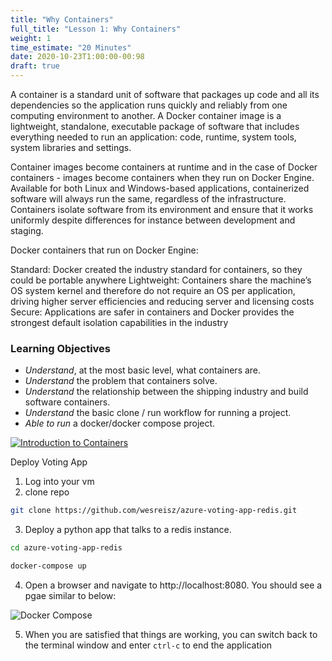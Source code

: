 ```yaml
---
title: "Why Containers"
full_title: "Lesson 1: Why Containers"
weight: 1
time_estimate: "20 Minutes"
date: 2020-10-23T1:00:00-00:98
draft: true
---
```

A container is a standard unit of software that packages up code and all its dependencies so the application runs quickly and reliably from one computing environment to another. A Docker container image is a lightweight, standalone, executable package of software that includes everything needed to run an application: code, runtime, system tools, system libraries and settings.

Container images become containers at runtime and in the case of Docker containers - images become containers when they run on Docker Engine. Available for both Linux and Windows-based applications, containerized software will always run the same, regardless of the infrastructure. Containers isolate software from its environment and ensure that it works uniformly despite differences for instance between development and staging.

Docker containers that run on Docker Engine:

Standard: Docker created the industry standard for containers, so they could be portable anywhere
Lightweight: Containers share the machine’s OS system kernel and therefore do not require an OS per application, driving higher server efficiencies and reducing server and licensing costs
Secure: Applications are safer in containers and Docker provides the strongest default isolation capabilities in the industry

### Learning Objectives
* *Understand*, at the most basic level, what containers are.
* *Understand* the problem that containers solve.
* *Understand* the relationship between the shipping industry and build software containers.
* *Understand* the basic clone / run workflow for running a project. 
* *Able to run* a docker/docker compose project.


[![Introduction to Containers](/getting_started_with_containerization/images/lesson1/why-containers.jpg)](https://docs.google.com/presentation/d/16xibcNq2qj8n5_unedSWt1PXymiocNkeHLcWRfIuhbU/edit#slide=id.p)


Deploy Voting App
1. Log into your vm
1. clone repo
```bash
git clone https://github.com/wesreisz/azure-voting-app-redis.git
```
3. Deploy a python app that talks to a redis instance.
```bash
cd azure-voting-app-redis

docker-compose up
```

4. Open a browser and navigate to http://localhost:8080. You should see a pgae similar to below:

![Docker Compose](/getting_started_with_containerization/images/lesson1/1-1-example.png "Docker Compose")

5. When you are satisfied that things are working, you can switch back to the terminal window and enter `ctrl-c` to end
   the application
